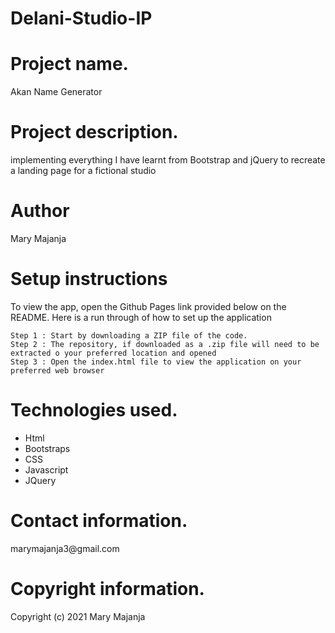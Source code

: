 # Delani-Studio-IP

<h1>Project name.</h1>
Akan Name Generator
<h1>Project description.</h1>
<p>implementing everything I have learnt from Bootstrap and jQuery to recreate a landing page for a fictional studio</p>
<h1>Author</h1>
Mary Majanja
<h1>Setup instructions</h1>
To view the app, open the Github Pages link provided below on the README. Here is a run through of how to set up the application

    Step 1 : Start by downloading a ZIP file of the code.
    Step 2 : The repository, if downloaded as a .zip file will need to be extracted o your preferred location and opened
    Step 3 : Open the index.html file to view the application on your preferred web browser

<h1>Technologies used.</h1>
<ul>
    <li>Html</li>
    <li>Bootstraps</li>
    <li>CSS</li>
    <li>Javascript</li>
    <li>JQuery</li>
</ul>
<h1>Contact information.</h1>
marymajanja3@gmail.com
<h1>Copyright information.</h1>
Copyright (c) 2021 Mary Majanja
